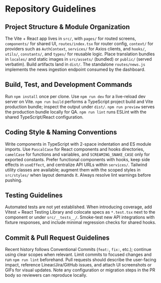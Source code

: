 # Repository Guidelines

## Project Structure & Module Organization
The Vite + React app lives in `src/`, with `pages/` for routed screens, `components/` for shared UI, `routes/index.tsx` for router config, `context/` for providers such as `AuthContext`, `services/` for Axios clients, and `hooks/`, `utils/`, `constants/`, and `types/` for reusable logic. Place translation bundles in `locales/` and static images in `src/assets/` (bundled) or `public/` (served verbatim). Build artifacts land in `dist/`. The standalone `routes/news.js` implements the news ingestion endpoint consumed by the dashboard.

## Build, Test, and Development Commands
Run `npm install` once per clone. Use `npm run dev` for a live-reload dev server on Vite. `npm run build` performs a TypeScript project build and Vite production bundle; inspect the output under `dist/`. `npm run preview` serves the production bundle locally for QA. `npm run lint` runs ESLint with the shared TypeScript/React configuration.

## Coding Style & Naming Conventions
Write components in TypeScript with 2-space indentation and ES module imports. Use `PascalCase` for React components and hooks directories, `camelCase` for functions and variables, and `SCREAMING_SNAKE_CASE` only for exported constants. Prefer functional components with hooks, keep side effects in `useEffect`, and centralize API URLs within `services/`. Tailwind utility classes are available; augment them with the scoped styles in `src/styles/` when layout demands it. Always resolve lint warnings before pushing.

## Testing Guidelines
Automated tests are not yet established. When introducing coverage, add Vitest + React Testing Library and colocate specs as `*.test.tsx` next to the component or under `src/__tests__/`. Smoke-test new API integrations with fixture responses, and include minimal regression checks for shared hooks.

## Commit & Pull Request Guidelines
Recent history follows Conventional Commits (`feat:`, `fix:`, etc.); continue using clear scopes when relevant. Limit commits to focused changes and run `npm run lint` beforehand. Pull requests should describe the user-facing impact, reference Linear/Jira/GitHub issues, and attach UI screenshots or GIFs for visual updates. Note any configuration or migration steps in the PR body so reviewers can reproduce locally.
